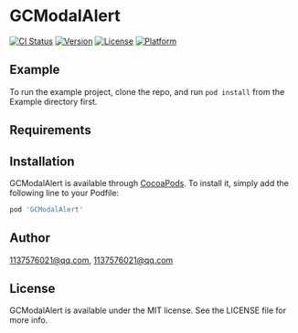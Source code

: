 # GCModalAlert

[![CI Status](https://img.shields.io/travis/1137576021@qq.com/GCModalAlert.svg?style=flat)](https://travis-ci.org/1137576021@qq.com/GCModalAlert)
[![Version](https://img.shields.io/cocoapods/v/GCModalAlert.svg?style=flat)](https://cocoapods.org/pods/GCModalAlert)
[![License](https://img.shields.io/cocoapods/l/GCModalAlert.svg?style=flat)](https://cocoapods.org/pods/GCModalAlert)
[![Platform](https://img.shields.io/cocoapods/p/GCModalAlert.svg?style=flat)](https://cocoapods.org/pods/GCModalAlert)

## Example

To run the example project, clone the repo, and run `pod install` from the Example directory first.

## Requirements

## Installation

GCModalAlert is available through [CocoaPods](https://cocoapods.org). To install
it, simply add the following line to your Podfile:

```ruby
pod 'GCModalAlert'
```

## Author

1137576021@qq.com, 1137576021@qq.com

## License

GCModalAlert is available under the MIT license. See the LICENSE file for more info.
